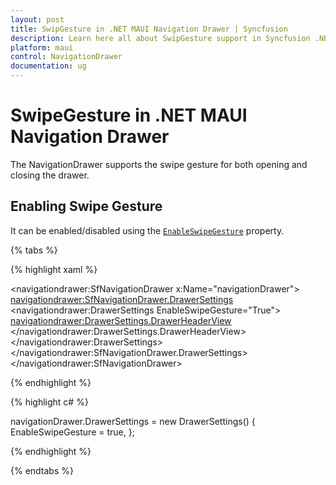 ```yaml
---
layout: post
title: SwipGesture in .NET MAUI Navigation Drawer | Syncfusion
description: Learn here all about SwipGesture support in Syncfusion .NET MAUI Navigation Drawer (SfNavigationDrawer) control and more.
platform: maui
control: NavigationDrawer
documentation: ug
---
```

# SwipeGesture in .NET MAUI Navigation Drawer

The NavigationDrawer supports the swipe gesture for both opening and closing the drawer. 

## Enabling Swipe Gesture

It can be enabled/disabled using the [`EnableSwipeGesture`]() property.

{% tabs %}

{% highlight xaml %}

<navigationdrawer:SfNavigationDrawer x:Name="navigationDrawer">
    <navigationdrawer:SfNavigationDrawer.DrawerSettings>
        <navigationdrawer:DrawerSettings EnableSwipeGesture="True">
            <navigationdrawer:DrawerSettings.DrawerHeaderView>
                <Grid BackgroundColor="#1aa1d6"
                      VerticalOptions="Center"
                      HorizontalOptions="Center">
                    <Label Text="Header view"
                           FontSize="16"
                           VerticalOptions="Center"
                           HorizontalOptions="Center"/>
                </Grid>
            </navigationdrawer:DrawerSettings.DrawerHeaderView>
        </navigationdrawer:DrawerSettings>
    </navigationdrawer:SfNavigationDrawer.DrawerSettings>
</navigationdrawer:SfNavigationDrawer>

{% endhighlight %}	
	
{% highlight c# %} 

navigationDrawer.DrawerSettings = new DrawerSettings()
{
	EnableSwipeGesture = true,
};

{% endhighlight %}

{% endtabs %}